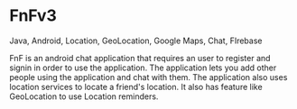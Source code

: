 # FnFv3
Java, Android, Location, GeoLocation, Google Maps, Chat, FIrebase

FnF is an android chat application that requires an user to register and signin in order to use the application. The application lets you add other people using the application and chat with them. The application also uses location services to locate a friend's location. It also has feature like GeoLocation to use Location reminders.
